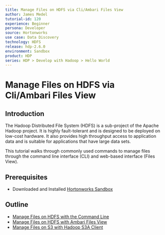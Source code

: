 ```yaml
---
title: Manage Files on HDFS via Cli/Ambari Files View
author: James Medel
tutorial-id: 120
experience: Beginner
persona: Developer
source: Hortonworks
use case: Data Discovery
technology: HDFS
release: hdp-2.6.0
environment: Sandbox
product: HDP
series: HDP > Develop with Hadoop > Hello World
---
```


# Manage Files on HDFS via Cli/Ambari Files View

## Introduction

The Hadoop Distributed File System (HDFS) is a sub-project of the Apache Hadoop project. It is highly fault-tolerant and is designed to be deployed on low-cost hardware. It also provides high throughput access to application data and is suitable for applications that have large data sets.

This tutorial walks through commonly used commands to manage files through the command line interface (CLI) and web-based interface (Files View).

## Prerequisites

-   Downloaded and Installed [Hortonworks Sandbox](https://hortonworks.com/downloads/#sandbox)

## Outline

-   [Manage Files on HDFS with the Command Line](https://hortonworks.com/tutorial/manage-files-on-hdfs-via-cli-ambari-files-view/section/1/)
-   [Manage Files on HDFS with Ambari Files View](https://hortonworks.com/tutorial/manage-files-on-hdfs-via-cli-ambari-files-view/section/2/)
-   [Manage Files on S3 with Hadoop S3A Client](https://hortonworks.com/tutorial/manage-files-on-hdfs-via-cli-ambari-files-view/section/3/)
